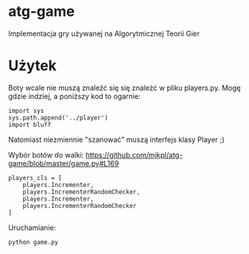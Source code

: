atg-game
========

Implementacja gry używanej na Algorytmicznej Teorii Gier


Użytek
========

Boty wcale nie muszą znaleźć się się znaleźć w pliku players.py. Mogę gdzie indziej, a poniższy kod to ogarnie:

    import sys
    sys.path.append('../player')
    import bluff

Natomiast niezmiennie "szanować" muszą interfejs klasy Player ;)

Wybór botów do walki:
https://github.com/mjkpl/atg-game/blob/master/game.py#L169

    players_cls = [
        players.Incrementer, 
        players.IncrementerRandomChecker,
        players.Incrementer,
        players.IncrementerRandomChecker
    ]

Uruchamianie:

    python game.py
